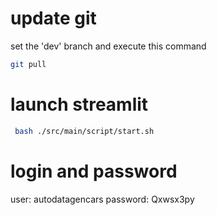 # update git 

set the 'dev' branch  and execute this command 
```bash
git pull 
```
# launch streamlit 

```bash
 bash ./src/main/script/start.sh
```
# login and password
user: autodatagencars
password: Qxwsx3py